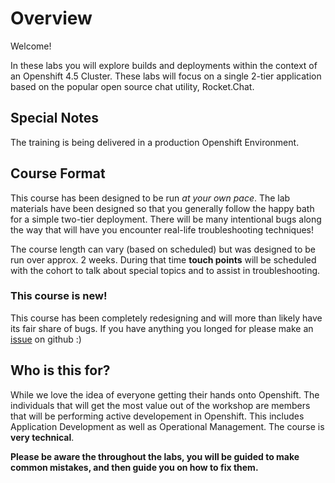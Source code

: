 # Overview
Welcome!

In these labs you will explore builds and deployments within the context of an Openshift 4.5 Cluster.
These labs will focus on a single 2-tier application based on the popular open source chat utility, Rocket.Chat.

## Special Notes

The training is being delivered in a production Openshift Environment.

## Course Format

This course has been designed to be run _at your own pace_. The lab materials have been designed so that you generally follow the happy bath for a simple two-tier deployment. There will be many intentional bugs along the way that will have you encounter real-life troubleshooting techniques!

The course length can vary (based on scheduled) but was designed to be run over approx. 2 weeks. During that time __touch points__ will be scheduled with the cohort to talk about special topics and to assist in troubleshooting. 

### This course is new!

This course has been completely redesigning and will more than likely have its fair share of bugs. If you have anything you longed for please make an [issue](https://github.com/BCDevOps/devops-platform-workshops/issues/new/choose) on github :) 

## Who is this for?

While we love the idea of everyone getting their hands onto Openshift. The individuals that will get the most value out of the workshop are members that will be performing active developement in Openshift. This includes Application Development as well as Operational Management. The course is __very technical__.

__Please be aware the throughout the labs, you will be guided to make common mistakes, and then guide you on how to fix them.__
